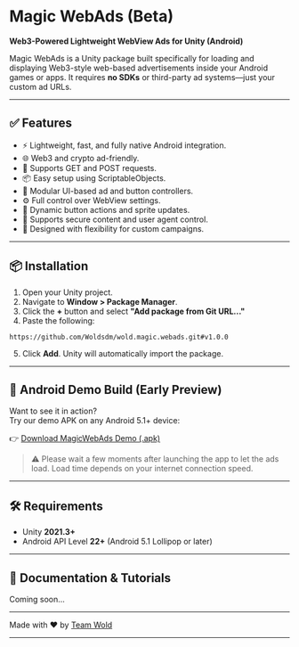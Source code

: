# Magic WebAds (Beta)

**Web3-Powered Lightweight WebView Ads for Unity (Android)**

Magic WebAds is a Unity package built specifically for loading and displaying Web3-style web-based advertisements inside your Android games or apps. It requires **no SDKs** or third-party ad systems—just your custom ad URLs.

---

## ✅ Features

* ⚡ Lightweight, fast, and fully native Android integration.
* 🌐 Web3 and crypto ad-friendly.
* 📄 Supports GET and POST requests.
* 📦 Easy setup using ScriptableObjects.
* 🧹 Modular UI-based ad and button controllers.
* ⚙️ Full control over WebView settings.
* 🔄 Dynamic button actions and sprite updates.
* 🔐 Supports secure content and user agent control.
* 🧠 Designed with flexibility for custom campaigns.

---

## 📦 Installation

1. Open your Unity project.
2. Navigate to **Window > Package Manager**.
3. Click the **+** button and select **"Add package from Git URL..."**
4. Paste the following:

```
https://github.com/Woldsdm/wold.magic.webads.git#v1.0.0
```

5. Click **Add**. Unity will automatically import the package.

---

## 📱 Android Demo Build (Early Preview)

Want to see it in action?  
Try our demo APK on any Android 5.1+ device:

👉 [Download MagicWebAds Demo (.apk)](https://raw.githubusercontent.com/Woldsdm/wold.magic.webads-build-demo/refs/heads/main/Android/MagicWebAds.apk)

> ⚠️ Please wait a few moments after launching the app to let the ads load. Load time depends on your internet connection speed.

---

## 🛠️ Requirements

* Unity **2021.3+**
* Android API Level **22+** (Android 5.1 Lollipop or later)

---

## 📖 Documentation & Tutorials

Coming soon...

---

Made with ❤️ by [Team Wold](https://github.com/Woldsdm)

---